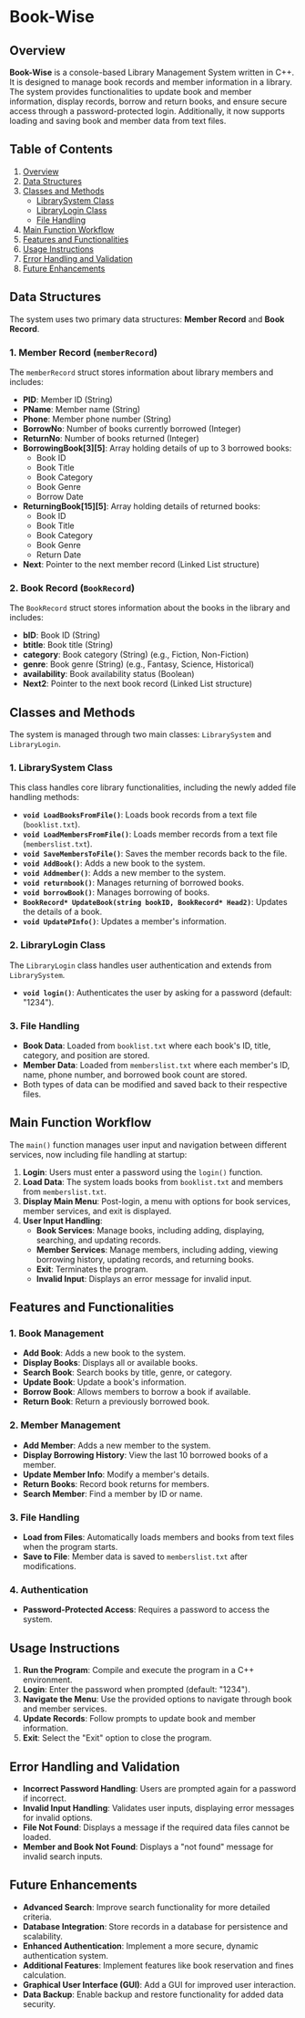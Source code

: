 # Book-Wise 

## Overview

**Book-Wise** is a console-based Library Management System written in C++. It is designed to manage book records and member information in a library. The system provides functionalities to update book and member information, display records, borrow and return books, and ensure secure access through a password-protected login. Additionally, it now supports loading and saving book and member data from text files.

## Table of Contents

1. [Overview](#overview)
2. [Data Structures](#data-structures)
3. [Classes and Methods](#classes-and-methods)
   - [LibrarySystem Class](#librarysystem-class)
   - [LibraryLogin Class](#librarylogin-class)
   - [File Handling](#file-handling)
4. [Main Function Workflow](#main-function-workflow)
5. [Features and Functionalities](#features-and-functionalities)
6. [Usage Instructions](#usage-instructions)
7. [Error Handling and Validation](#error-handling-and-validation)
8. [Future Enhancements](#future-enhancements)

## Data Structures

The system uses two primary data structures: **Member Record** and **Book Record**.

### 1. Member Record (`memberRecord`)

The `memberRecord` struct stores information about library members and includes:

- **PID**: Member ID (String)
- **PName**: Member name (String)
- **Phone**: Member phone number (String)
- **BorrowNo**: Number of books currently borrowed (Integer)
- **ReturnNo**: Number of books returned (Integer)
- **BorrowingBook[3][5]**: Array holding details of up to 3 borrowed books:
  - Book ID
  - Book Title
  - Book Category
  - Book Genre
  - Borrow Date
- **ReturningBook[15][5]**: Array holding details of returned books:
  - Book ID
  - Book Title
  - Book Category
  - Book Genre
  - Return Date
- **Next**: Pointer to the next member record (Linked List structure)

### 2. Book Record (`BookRecord`)

The `BookRecord` struct stores information about the books in the library and includes:

- **bID**: Book ID (String)
- **btitle**: Book title (String)
- **category**: Book category (String) (e.g., Fiction, Non-Fiction)
- **genre**: Book genre (String) (e.g., Fantasy, Science, Historical)
- **availability**: Book availability status (Boolean)
- **Next2**: Pointer to the next book record (Linked List structure)

## Classes and Methods

The system is managed through two main classes: `LibrarySystem` and `LibraryLogin`.

### 1. LibrarySystem Class

This class handles core library functionalities, including the newly added file handling methods:

- **`void LoadBooksFromFile()`**: Loads book records from a text file (`booklist.txt`).
- **`void LoadMembersFromFile()`**: Loads member records from a text file (`memberslist.txt`).
- **`void SaveMembersToFile()`**: Saves the member records back to the file.
- **`void AddBook()`**: Adds a new book to the system.
- **`void Addmember()`**: Adds a new member to the system.
- **`void returnbook()`**: Manages returning of borrowed books.
- **`void borrowBook()`**: Manages borrowing of books.
- **`BookRecord* UpdateBook(string bookID, BookRecord* Head2)`**: Updates the details of a book.
- **`void UpdatePInfo()`**: Updates a member's information.

### 2. LibraryLogin Class

The `LibraryLogin` class handles user authentication and extends from `LibrarySystem`.

- **`void login()`**: Authenticates the user by asking for a password (default: "1234").

### 3. File Handling

- **Book Data**: Loaded from `booklist.txt` where each book's ID, title, category, and position are stored.
- **Member Data**: Loaded from `memberslist.txt` where each member's ID, name, phone number, and borrowed book count are stored.
- Both types of data can be modified and saved back to their respective files.

## Main Function Workflow

The `main()` function manages user input and navigation between different services, now including file handling at startup:

1. **Login**: Users must enter a password using the `login()` function.
2. **Load Data**: The system loads books from `booklist.txt` and members from `memberslist.txt`.
3. **Display Main Menu**: Post-login, a menu with options for book services, member services, and exit is displayed.
4. **User Input Handling**:
   - **Book Services**: Manage books, including adding, displaying, searching, and updating records.
   - **Member Services**: Manage members, including adding, viewing borrowing history, updating records, and returning books.
   - **Exit**: Terminates the program.
   - **Invalid Input**: Displays an error message for invalid input.

## Features and Functionalities

### 1. Book Management

- **Add Book**: Adds a new book to the system.
- **Display Books**: Displays all or available books.
- **Search Book**: Search books by title, genre, or category.
- **Update Book**: Update a book's information.
- **Borrow Book**: Allows members to borrow a book if available.
- **Return Book**: Return a previously borrowed book.

### 2. Member Management

- **Add Member**: Adds a new member to the system.
- **Display Borrowing History**: View the last 10 borrowed books of a member.
- **Update Member Info**: Modify a member's details.
- **Return Books**: Record book returns for members.
- **Search Member**: Find a member by ID or name.

### 3. File Handling

- **Load from Files**: Automatically loads members and books from text files when the program starts.
- **Save to File**: Member data is saved to `memberslist.txt` after modifications.

### 4. Authentication

- **Password-Protected Access**: Requires a password to access the system.

## Usage Instructions

1. **Run the Program**: Compile and execute the program in a C++ environment.
2. **Login**: Enter the password when prompted (default: "1234").
3. **Navigate the Menu**: Use the provided options to navigate through book and member services.
4. **Update Records**: Follow prompts to update book and member information.
5. **Exit**: Select the "Exit" option to close the program.

## Error Handling and Validation

- **Incorrect Password Handling**: Users are prompted again for a password if incorrect.
- **Invalid Input Handling**: Validates user inputs, displaying error messages for invalid options.
- **File Not Found**: Displays a message if the required data files cannot be loaded.
- **Member and Book Not Found**: Displays a "not found" message for invalid search inputs.

## Future Enhancements

- **Advanced Search**: Improve search functionality for more detailed criteria.
- **Database Integration**: Store records in a database for persistence and scalability.
- **Enhanced Authentication**: Implement a more secure, dynamic authentication system.
- **Additional Features**: Implement features like book reservation and fines calculation.
- **Graphical User Interface (GUI)**: Add a GUI for improved user interaction.
- **Data Backup**: Enable backup and restore functionality for added data security.
